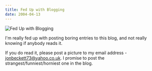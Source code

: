 ```yaml
---
title: Fed Up with Blogging
date: 2004-04-13
---
```


![Fed Up with Blogging](https://source.unsplash.com/y7GlIdTUOvo/1600x900)

I'm really fed up with posting boring entries to this blog, and not really knowing if anybody reads it.

If you do read it, please post a picture to my email address - jonbeckett73@yahoo.co.uk. I promise to post the strangest/funniest/horniest one in the blog.